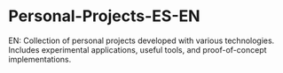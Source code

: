 # Personal-Projects-ES-EN
EN: Collection of personal projects developed with various technologies. Includes experimental applications, useful tools, and proof-of-concept implementations.

